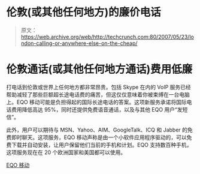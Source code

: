 # 伦敦(或其他任何地方)的廉价电话

> 原文：<https://web.archive.org/web/http://techcrunch.com:80/2007/05/23/london-calling-or-anywhere-else-on-the-cheap/>

# 伦敦通话(或其他任何地方通话)费用低廉

打电话到伦敦或世界上任何地方都非常昂贵。包括 Skype 在内的 VoIP 服务已经帮助减轻了那些巨额超长途电话费的痛苦，但这仅仅意味着你被束缚在一台电脑上。EQO 移动可能是负担得起的国际长途电话的答案。这项新服务承诺将国际电话费用降低高达 95%，同时还提供免费语音通话，以及与其他 EQO 用户“发短信”。

此外，用户可以期待与 MSN、Yahoo、AIM、GoogleTalk、ICQ 和 Jabber 的免费即时聊天。这项服务，EQO 移动声称是由一个小软件应用程序驱动的，可以免费下载并自动安装，让用户保留他们当前的手机和计划。EQO 支持数百种手机，这项服务现在在 20 个欧洲国家和美国都可以使用。

[EQO 移动](https://web.archive.org/web/20130628165052/http://www.eqo.com/)